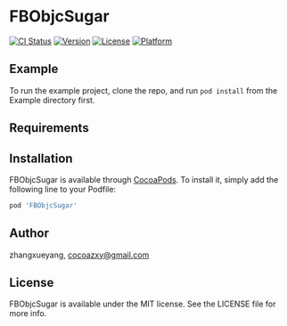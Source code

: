 # FBObjcSugar

[![CI Status](http://img.shields.io/travis/zhangxueyang/FBObjcSugar.svg?style=flat)](https://travis-ci.org/zhangxueyang/FBObjcSugar)
[![Version](https://img.shields.io/cocoapods/v/FBObjcSugar.svg?style=flat)](http://cocoapods.org/pods/FBObjcSugar)
[![License](https://img.shields.io/cocoapods/l/FBObjcSugar.svg?style=flat)](http://cocoapods.org/pods/FBObjcSugar)
[![Platform](https://img.shields.io/cocoapods/p/FBObjcSugar.svg?style=flat)](http://cocoapods.org/pods/FBObjcSugar)

## Example

To run the example project, clone the repo, and run `pod install` from the Example directory first.

## Requirements

## Installation

FBObjcSugar is available through [CocoaPods](http://cocoapods.org). To install
it, simply add the following line to your Podfile:

```ruby
pod 'FBObjcSugar'
```

## Author

zhangxueyang, cocoazxy@gmail.com

## License

FBObjcSugar is available under the MIT license. See the LICENSE file for more info.
